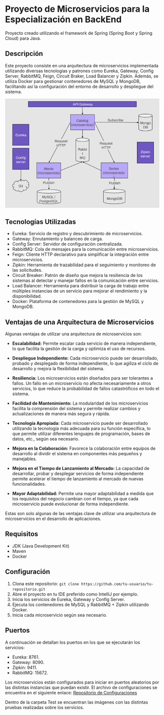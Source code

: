 # Proyecto de Microservicios para la Especialización en BackEnd

Proyecto creado utilizando el framework de Spring (Spring Boot y Spring Cloud) para Java.

## Descripción

Este proyecto consiste en una arquitectura de microservicios implementada utilizando diversas tecnologías y patrones como Eureka, Gateway, Config Server, RabbitMQ, Feign, Circuit Braker, Load Balancer y Zipkin. Además, se utiliza Docker para gestionar contenedores de MySQL y MongoDB, facilitando así la configuración del entorno de desarrollo y despliegue del sistema.

![Diagrama](diagrama.PNG)

## Tecnologías Utilizadas

- Eureka: Servicio de registro y descubrimiento de microservicios.
- Gateway: Enrutamiento y balanceo de carga.
- Config Server: Servidor de configuración centralizada.
- RabbitMQ: Cola de mensajes para la comunicación entre microservicios.
- Feign: Cliente HTTP declarativo para simplificar la integración entre microservicios.
- Zipkin: Herramienta de trazabilidad para el seguimiento y monitoreo de las solicitudes.
- Circuit Breaker: Patrón de diseño que mejora la resiliencia de los sistemas al detectar y manejar fallos en la comunicación entre servicios.
- Load Balancer: Herramienta para distribuir la carga de trabajo entre múltiples instancias de un servicio para mejorar el rendimiento y la disponibilidad.
- Docker: Plataforma de contenedores para la gestión de MySQL y MongoDB.

## Ventajas de una Arquitectura de Microservicios

Algunas ventajas de utilizar una arquitectura de microservicios son:

- **Escalabilidad:** Permite escalar cada servicio de manera independiente, lo que facilita la gestión de la carga y optimiza el uso de recursos.

- **Despliegue Independiente:** Cada microservicio puede ser desarrollado, probado y desplegado de forma independiente, lo que agiliza el ciclo de desarrollo y mejora la flexibilidad del sistema.

- **Resiliencia:** Los microservicios están diseñados para ser tolerantes a fallos. Un fallo en un microservicio no afecta necesariamente a otros servicios, lo que reduce la probabilidad de fallos catastróficos en todo el sistema.

- **Facilidad de Mantenimiento:** La modularidad de los microservicios facilita la comprensión del sistema y permite realizar cambios y actualizaciones de manera más segura y rápida.

- **Tecnología Apropiada:** Cada microservicio puede ser desarrollado utilizando la tecnología más adecuada para su función específica, lo que permite utilizar diferentes lenguajes de programación, bases de datos, etc., según sea necesario.

- **Mejora en la Colaboración:** Favorece la colaboración entre equipos de desarrollo al dividir el sistema en componentes más pequeños y manejables.

- **Mejora en el Tiempo de Lanzamiento al Mercado:** La capacidad de desarrollar, probar y desplegar servicios de forma independiente permite acelerar el tiempo de lanzamiento al mercado de nuevas funcionalidades.

- **Mayor Adaptabilidad:** Permite una mayor adaptabilidad a medida que los requisitos del negocio cambian con el tiempo, ya que cada microservicio puede evolucionar de forma independiente.

Estas son solo algunas de las ventajas clave de utilizar una arquitectura de microservicios en el desarrollo de aplicaciones.

## Requisitos

- JDK (Java Development Kit)
- Maven
- Docker

## Configuración

1. Clona este repositorio: `git clone https://github.com/tu-usuario/tu-repositorio.git`
2. Abre el proyecto en tu IDE preferido como IntelliJ por ejemplo.
3. Inicia los servicios de Eureka, Gateway y Config Server.
4. Ejecuta los contenedores de MySQL y RabbitMQ + Zipkin utilizando Docker.
5. Inicia cada microservicio según sea necesario.

## Puertos
A continuación se detallan los puertos en los que se ejecutarán los servicios: 

- Eureka: 8761.
- Gateway: 8090.
- Zipkin: 9411.
- RabbitMQ: 15672.

Los microservicios están configurados para iniciar en puertos aleatorios por las distintas instancias que puedan existir. 
El archivo de configuraciones se encuentra en el siguiente enlace: 
[Repositorio de Configuraciones](https://github.com/Manuelperez1995/Parcial1BackEnd)

Dentro de la carpeta Test se encuentran las imágenes con las distintas pruebas realizadas sobre los servicios.
